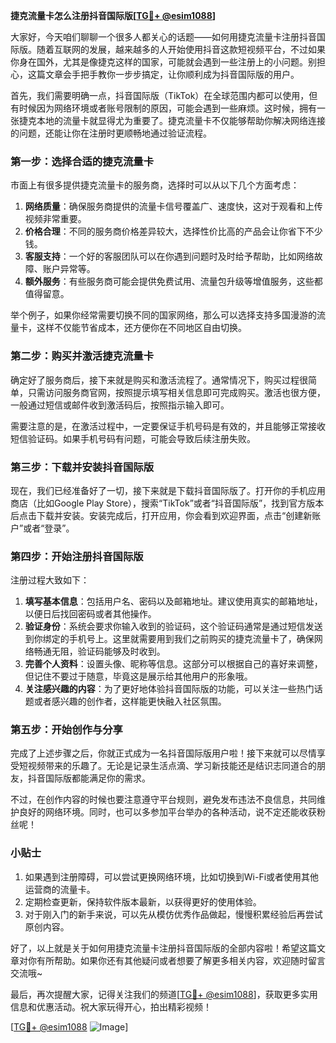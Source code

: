 **捷克流量卡怎么注册抖音国际版[[TG💪+ @esim1088](https://t.me/s/esim1088)]**

大家好，今天咱们聊聊一个很多人都关心的话题——如何用捷克流量卡注册抖音国际版。随着互联网的发展，越来越多的人开始使用抖音这款短视频平台，不过如果你身在国外，尤其是像捷克这样的国家，可能就会遇到一些注册上的小问题。别担心，这篇文章会手把手教你一步步搞定，让你顺利成为抖音国际版的用户。

首先，我们需要明确一点，抖音国际版（TikTok）在全球范围内都可以使用，但有时候因为网络环境或者账号限制的原因，可能会遇到一些麻烦。这时候，拥有一张捷克本地的流量卡就显得尤为重要了。捷克流量卡不仅能够帮助你解决网络连接的问题，还能让你在注册时更顺畅地通过验证流程。

### **第一步：选择合适的捷克流量卡**

市面上有很多提供捷克流量卡的服务商，选择时可以从以下几个方面考虑：

1. **网络质量**：确保服务商提供的流量卡信号覆盖广、速度快，这对于观看和上传视频非常重要。
2. **价格合理**：不同的服务商价格差异较大，选择性价比高的产品会让你省下不少钱。
3. **客服支持**：一个好的客服团队可以在你遇到问题时及时给予帮助，比如网络故障、账户异常等。
4. **额外服务**：有些服务商可能会提供免费试用、流量包升级等增值服务，这些都值得留意。

举个例子，如果你经常需要切换不同的国家网络，那么可以选择支持多国漫游的流量卡，这样不仅能节省成本，还方便你在不同地区自由切换。

### **第二步：购买并激活捷克流量卡**

确定好了服务商后，接下来就是购买和激活流程了。通常情况下，购买过程很简单，只需访问服务商官网，按照提示填写相关信息即可完成购买。激活也很方便，一般通过短信或邮件收到激活码后，按照指示输入即可。

需要注意的是，在激活过程中，一定要保证手机号码是有效的，并且能够正常接收短信验证码。如果手机号码有问题，可能会导致后续注册失败。

### **第三步：下载并安装抖音国际版**

现在，我们已经准备好了一切，接下来就是下载抖音国际版了。打开你的手机应用商店（比如Google Play Store），搜索“TikTok”或者“抖音国际版”，找到官方版本后点击下载并安装。安装完成后，打开应用，你会看到欢迎界面，点击“创建新账户”或者“登录”。

### **第四步：开始注册抖音国际版**

注册过程大致如下：

1. **填写基本信息**：包括用户名、密码以及邮箱地址。建议使用真实的邮箱地址，以便日后找回密码或者其他操作。
2. **验证身份**：系统会要求你输入收到的验证码，这个验证码通常是通过短信发送到你绑定的手机号上。这里就需要用到我们之前购买的捷克流量卡了，确保网络畅通无阻，验证码能够及时收到。
3. **完善个人资料**：设置头像、昵称等信息。这部分可以根据自己的喜好来调整，但记住不要过于随意，毕竟这是展示给其他用户的形象哦。
4. **关注感兴趣的内容**：为了更好地体验抖音国际版的功能，可以关注一些热门话题或者感兴趣的创作者，这样能更快融入社区氛围。

### **第五步：开始创作与分享**

完成了上述步骤之后，你就正式成为一名抖音国际版用户啦！接下来就可以尽情享受短视频带来的乐趣了。无论是记录生活点滴、学习新技能还是结识志同道合的朋友，抖音国际版都能满足你的需求。

不过，在创作内容的时候也要注意遵守平台规则，避免发布违法不良信息，共同维护良好的网络环境。同时，也可以多参加平台举办的各种活动，说不定还能收获粉丝呢！

### **小贴士**

1. 如果遇到注册障碍，可以尝试更换网络环境，比如切换到Wi-Fi或者使用其他运营商的流量卡。
2. 定期检查更新，保持软件版本最新，以获得更好的使用体验。
3. 对于刚入门的新手来说，可以先从模仿优秀作品做起，慢慢积累经验后再尝试原创内容。

好了，以上就是关于如何用捷克流量卡注册抖音国际版的全部内容啦！希望这篇文章对你有所帮助。如果你还有其他疑问或者想要了解更多相关内容，欢迎随时留言交流哦~

最后，再次提醒大家，记得关注我们的频道[[TG💪+ @esim1088](https://t.me/s/esim1088)]，获取更多实用信息和优惠活动。祝大家玩得开心，拍出精彩视频！

[[TG💪+ @esim1088](https://t.me/s/esim1088) ![Image](https://i.postimg.cc/4NQfJmqS/Snipaste-2025-05-13-00-14-12.png)]